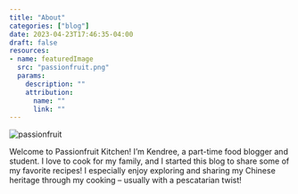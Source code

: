 ```yaml
---
title: "About"
categories: ["blog"]
date: 2023-04-23T17:46:35-04:00
draft: false
resources:
- name: featuredImage
  src: "passionfruit.png"
  params:
    description: ""
    attribution:
      name: ""
      link: ""
---
```


![passionfruit](../../passionfruit.png)

Welcome to Passionfruit Kitchen! I’m Kendree, a part-time food blogger and student. I love to cook for my family, and I started this blog to share some of my favorite recipes! I especially enjoy exploring and sharing my Chinese heritage through my cooking – usually with a pescatarian twist!

